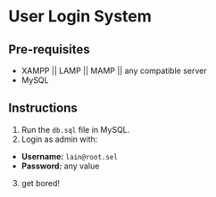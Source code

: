 # User Login System

## Pre-requisites
* XAMPP || LAMP || MAMP || any compatible server
* MySQL

## Instructions
1. Run the `db.sql` file in MySQL.
2. Login as admin with:
  - **Username:** `lain@root.sel`
  - **Password:** any value
3. get bored!